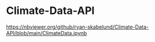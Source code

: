 # Climate-Data-API
https://nbviewer.org/github/ryan-skabelund/Climate-Data-API/blob/main/ClimateData.ipynb